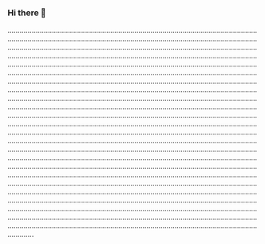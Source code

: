 ### Hi there 👋

.............................................................................................................................................................................................................................................................................................................................................................................................................................................................................................................................................................................................................................................................................................................................................................................................................................................................................................................................................................................................................................................................................................................................................................................................................................................................................................................................................................................................................................................................................................................................................................................................................................................................................................................................................................................................................................................................................................................................................................................................................................................................................................................................................................................................................................................................................................................................................................................................................................................................................................................................................................................................................................................................................................................................................................................................................................................................................................................................................................................................................................................................................................................